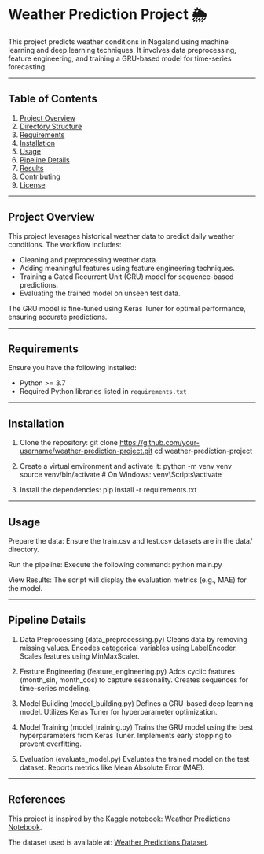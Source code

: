 # Weather Prediction Project 🌦️

This project predicts weather conditions in Nagaland using machine learning and deep learning techniques. It involves data preprocessing, feature engineering, and training a GRU-based model for time-series forecasting.

---

## Table of Contents
1. [Project Overview](#project-overview)
2. [Directory Structure](#directory-structure)
3. [Requirements](#requirements)
4. [Installation](#installation)
5. [Usage](#usage)
6. [Pipeline Details](#pipeline-details)
7. [Results](#results)
8. [Contributing](#contributing)
9. [License](#license)

---

## Project Overview

This project leverages historical weather data to predict daily weather conditions. The workflow includes:
- Cleaning and preprocessing weather data.
- Adding meaningful features using feature engineering techniques.
- Training a Gated Recurrent Unit (GRU) model for sequence-based predictions.
- Evaluating the trained model on unseen test data.

The GRU model is fine-tuned using Keras Tuner for optimal performance, ensuring accurate predictions.

---

## Requirements

Ensure you have the following installed:
- Python >= 3.7
- Required Python libraries listed in `requirements.txt`

---

## Installation

1. Clone the repository:
  git clone https://github.com/your-username/weather-prediction-project.git
  cd weather-prediction-project

2. Create a virtual environment and activate it:
  python -m venv venv
  source venv/bin/activate  # On Windows: venv\Scripts\activate

3. Install the dependencies:
  pip install -r requirements.txt

---

## Usage
  
  Prepare the data: Ensure the train.csv and test.csv datasets are in the data/ directory.
  
  Run the pipeline: Execute the following command:
    python main.py
  
  View Results: The script will display the evaluation metrics (e.g., MAE) for the model.

---

## Pipeline Details

1. Data Preprocessing (data_preprocessing.py)
Cleans data by removing missing values.
Encodes categorical variables using LabelEncoder.
Scales features using MinMaxScaler.

2. Feature Engineering (feature_engineering.py)
Adds cyclic features (month_sin, month_cos) to capture seasonality.
Creates sequences for time-series modeling.

3. Model Building (model_building.py)
Defines a GRU-based deep learning model.
Utilizes Keras Tuner for hyperparameter optimization.

4. Model Training (model_training.py)
Trains the GRU model using the best hyperparameters from Keras Tuner.
Implements early stopping to prevent overfitting.

5. Evaluation (evaluate_model.py)
Evaluates the trained model on the test dataset.
Reports metrics like Mean Absolute Error (MAE).

---

## References

This project is inspired by the Kaggle notebook: [Weather Predictions Notebook](https://www.kaggle.com/code/chetan0361/weather-predictions/notebook).

The dataset used is available at: [Weather Predictions Dataset](https://www.kaggle.com/datasets/chetan0361/weather-predictions-dataset).

